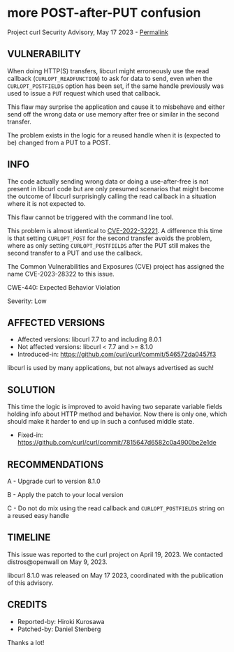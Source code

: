 more POST-after-PUT confusion
=============================

Project curl Security Advisory, May 17 2023 -
[Permalink](https://curl.se/docs/CVE-2023-28322.html)

VULNERABILITY
-------------

When doing HTTP(S) transfers, libcurl might erroneously use the read callback
(`CURLOPT_READFUNCTION`) to ask for data to send, even when the
`CURLOPT_POSTFIELDS` option has been set, if the same handle previously was
used to issue a `PUT` request which used that callback.

This flaw may surprise the application and cause it to misbehave and either
send off the wrong data or use memory after free or similar in the second
transfer.

The problem exists in the logic for a reused handle when it is (expected to
be) changed from a PUT to a POST.

INFO
----

The code actually sending wrong data or doing a use-after-free is not present
in libcurl code but are only presumed scenarios that might become the outcome
of libcurl surprisingly calling the read callback in a situation where it is
not expected to.

This flaw cannot be triggered with the command line tool.

This problem is almost identical to
[CVE-2022-32221](https://curl.se/docs/CVE-2022-32221.html). A difference this
time is that setting `CURLOPT_POST` for the second transfer avoids the
problem, where as only setting `CURLOPT_POSTFIELDS` after the PUT still makes
the second transfer to a PUT and use the callback.

The Common Vulnerabilities and Exposures (CVE) project has assigned the name
CVE-2023-28322 to this issue.

CWE-440: Expected Behavior Violation

Severity: Low

AFFECTED VERSIONS
-----------------

- Affected versions: libcurl 7.7 to and including 8.0.1
- Not affected versions: libcurl < 7.7 and >= 8.1.0
- Introduced-in: https://github.com/curl/curl/commit/546572da0457f3

libcurl is used by many applications, but not always advertised as such!

SOLUTION
------------

This time the logic is improved to avoid having two separate variable fields
holding info about HTTP method and behavior. Now there is only one, which
should make it harder to end up in such a confused middle state.

- Fixed-in: https://github.com/curl/curl/commit/7815647d6582c0a4900be2e1de

RECOMMENDATIONS
--------------

 A - Upgrade curl to version 8.1.0

 B - Apply the patch to your local version

 C - Do not do mix using the read callback and `CURLOPT_POSTFIELDS` string on
     a reused easy handle

TIMELINE
--------

This issue was reported to the curl project on April 19, 2023. We contacted
distros@openwall on May 9, 2023.

libcurl 8.1.0 was released on May 17 2023, coordinated with the publication of
this advisory.

CREDITS
-------

- Reported-by: Hiroki Kurosawa
- Patched-by: Daniel Stenberg

Thanks a lot!
